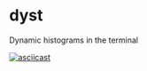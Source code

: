 # dyst
Dynamic histograms in the terminal

[![asciicast](https://asciinema.org/a/90Jt3EHbFPkcl5avOJiQjgXya.png)](https://asciinema.org/a/90Jt3EHbFPkcl5avOJiQjgXya)
